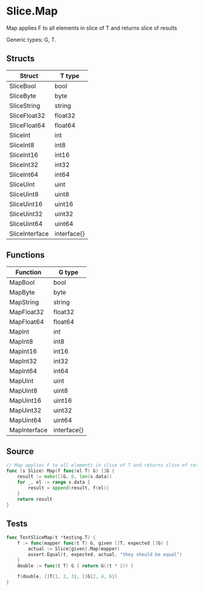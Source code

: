 # Slice.Map

Map applies F to all elements in slice of T and returns slice of results

Generic types: G, T.

## Structs

| Struct | T type |
| ------ | ------ |
| SliceBool | bool |
| SliceByte | byte |
| SliceString | string |
| SliceFloat32 | float32 |
| SliceFloat64 | float64 |
| SliceInt | int |
| SliceInt8 | int8 |
| SliceInt16 | int16 |
| SliceInt32 | int32 |
| SliceInt64 | int64 |
| SliceUint | uint |
| SliceUint8 | uint8 |
| SliceUint16 | uint16 |
| SliceUint32 | uint32 |
| SliceUint64 | uint64 |
| SliceInterface | interface{} |

## Functions

| Function | G type |
| -------- | ------ |
| MapBool | bool |
| MapByte | byte |
| MapString | string |
| MapFloat32 | float32 |
| MapFloat64 | float64 |
| MapInt | int |
| MapInt8 | int8 |
| MapInt16 | int16 |
| MapInt32 | int32 |
| MapInt64 | int64 |
| MapUint | uint |
| MapUint8 | uint8 |
| MapUint16 | uint16 |
| MapUint32 | uint32 |
| MapUint64 | uint64 |
| MapInterface | interface{} |

## Source

```go
// Map applies F to all elements in slice of T and returns slice of results
func (s Slice) Map(f func(el T) G) []G {
	result := make([]G, 0, len(s.data))
	for _, el := range s.data {
		result = append(result, f(el))
	}
	return result
}
```

## Tests

```go
func TestSliceMap(t *testing.T) {
	f := func(mapper func(t T) G, given []T, expected []G) {
		actual := Slice{given}.Map(mapper)
		assert.Equal(t, expected, actual, "they should be equal")
	}
	double := func(t T) G { return G((t * 2)) }

	f(double, []T{1, 2, 3}, []G{2, 4, 6})
}
```